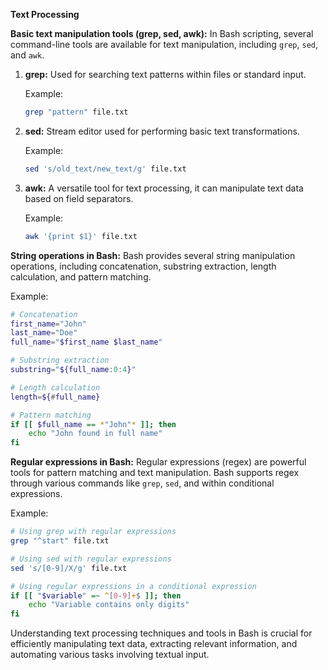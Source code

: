 **Text Processing**

**Basic text manipulation tools (grep, sed, awk):**
In Bash scripting, several command-line tools are available for text manipulation, including `grep`, `sed`, and `awk`.

1. **grep:** Used for searching text patterns within files or standard input.
   
   Example:
   ```bash
   grep "pattern" file.txt
   ```

2. **sed:** Stream editor used for performing basic text transformations.
   
   Example:
   ```bash
   sed 's/old_text/new_text/g' file.txt
   ```

3. **awk:** A versatile tool for text processing, it can manipulate text data based on field separators.
   
   Example:
   ```bash
   awk '{print $1}' file.txt
   ```

**String operations in Bash:**
Bash provides several string manipulation operations, including concatenation, substring extraction, length calculation, and pattern matching.

Example:
```bash
# Concatenation
first_name="John"
last_name="Doe"
full_name="$first_name $last_name"

# Substring extraction
substring="${full_name:0:4}"

# Length calculation
length=${#full_name}

# Pattern matching
if [[ $full_name == *"John"* ]]; then
    echo "John found in full name"
fi
```

**Regular expressions in Bash:**
Regular expressions (regex) are powerful tools for pattern matching and text manipulation. Bash supports regex through various commands like `grep`, `sed`, and within conditional expressions.

Example:
```bash
# Using grep with regular expressions
grep "^start" file.txt

# Using sed with regular expressions
sed 's/[0-9]/X/g' file.txt

# Using regular expressions in a conditional expression
if [[ "$variable" =~ ^[0-9]+$ ]]; then
    echo "Variable contains only digits"
fi
```

Understanding text processing techniques and tools in Bash is crucial for efficiently manipulating text data, extracting relevant information, and automating various tasks involving textual input.
